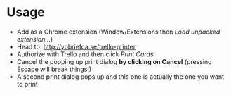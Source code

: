# Usage

* Add as a Chrome extension (Window/Extensions then *Load unpacked extension…*)
* Head to: http://yobriefca.se/trello-printer
* Authorize with Trello and then click *Print Cards*
* Cancel the popping up print dialog **by clicking on Cancel** (pressing Escape will break things!)
* A second print dialog pops up and this one is actually the one you want to print